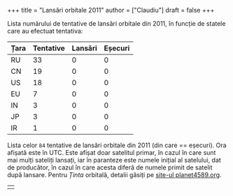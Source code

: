 +++
title = "Lansări orbitale 2011"
author = ["Claudiu"]
draft = false
+++

Lista numărului de tentative de lansări orbitale din 2011, în funcție de statele care au efectuat tentativa:

| Țara | Tentative | Lansări | Eșecuri |
|------|-----------|---------|---------|
| RU   | 33        | 0       | 0       |
| CN   | 19        | 0       | 0       |
| US   | 18        | 0       | 0       |
| EU   | 7         | 0       | 0       |
| IN   | 3         | 0       | 0       |
| JP   | 3         | 0       | 0       |
| IR   | 1         | 0       | 0       |

Lista celor `84` tentative de lansări orbitale din 2011 (din care == eșecuri). Ora afișată este în UTC. Este afișat doar satelitul primar, în cazul în care sunt mai mulți sateliți lansați, iar în paranteze este numele inițial al satelului, dat de producător, în cazul în care acesta diferă de numele primit de satelit după lansare. Pentru _Ținta_ orbitală, detalii găsiți pe [site-ul planet4589.org](https://planet4589.org/space/log/orbcat.html).

|  |
|--|
|  |